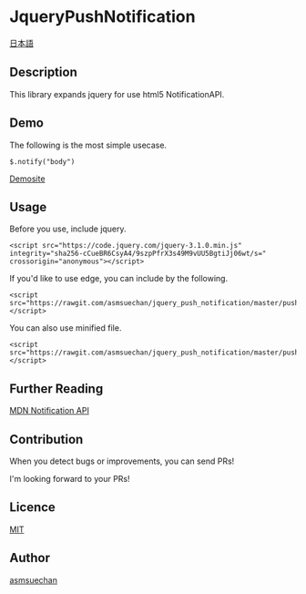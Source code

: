 JqueryPushNotification
====

[日本語](https://github.com/asmsuechan/jquery_push_notification/blob/master/README.ja.md)

## Description
This library expands jquery for use html5 NotificationAPI.

## Demo
The following is the most simple usecase.
```
$.notify("body")
```

[Demosite](https://asmsuechan.github.io/jquery_push_notification/)

## Usage
Before you use, include jquery.
```
<script src="https://code.jquery.com/jquery-3.1.0.min.js" integrity="sha256-cCueBR6CsyA4/9szpPfrX3s49M9vUU5BgtiJj06wt/s=" crossorigin="anonymous"></script>
```

If you'd like to use edge, you can include by the following.
```
<script src="https://rawgit.com/asmsuechan/jquery_push_notification/master/push_notification.js"></script>
```

You can also use minified file.
```
<script src="https://rawgit.com/asmsuechan/jquery_push_notification/master/push_notification.min.js"></script>
```

## Further Reading
[MDN Notification API](https://developer.mozilla.org/ja/docs/Web/API/Notifications_API)

## Contribution
When you detect bugs or improvements, you can send PRs!

I'm looking forward to your PRs!

## Licence

[MIT](https://github.com/asmsuechan/jquery_push_notification/blob/master/LICENSE)

## Author

[asmsuechan](https://github.com/asmsuechan)
